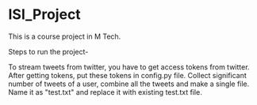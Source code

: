 # ISI_Project
This is a course project in M Tech.   

Steps to run the project-      

To stream tweets from twitter, you have to get access tokens from twitter. After getting tokens, put these tokens in config.py file.
Collect significant number of tweets of a user, combine all the tweets and make a single file. Name it as "test.txt" and replace it with existing test.txt file.
